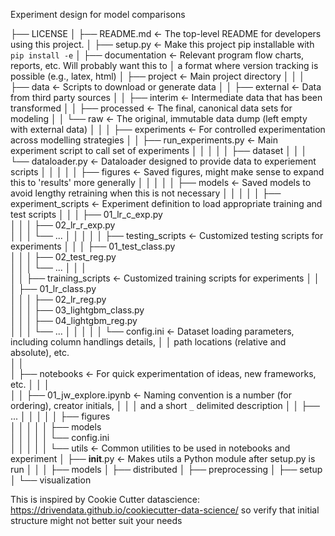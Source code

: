 
Experiment design for model comparisons


├── LICENSE
│
├── README.md                   <- The top-level README for developers using this project.
│
├── setup.py                    <- Make this project pip installable with `pip install -e`
│
├── documentation               <- Relevant program flow charts, reports, etc. Will probably want this to 
│                                  a format where version tracking is possible (e.g., latex, html)
│
├── project                     <- Main project directory
│   │
│   ├── data                    <- Scripts to download or generate data
│   │   ├── external            <- Data from third party sources
│   │   ├── interim             <- Intermediate data that has been transformed
│   │   ├── processed           <- The final, canonical data sets for modeling
│   │   └── raw                 <- The original, immutable data dump (left empty with external data)
│   │
│   ├── experiments             <- For controlled experimentation across modelling strategies 
│   │   ├── run_experiments.py  <- Main experiment script to call set of experiments
│   │   │
│   │   ├── dataset
│   │   │   └── dataloader.py   <- Dataloader designed to provide data to experiement scripts
│   │   │
│   │   ├── figures             <- Saved figures, might make sense to expand this to 'results' more generally
│   │   │
│   │   ├── models              <- Saved models to avoid lengthy retraining when this is not necessary
│   │   │
│   │   ├── experiment_scripts  <- Experiment definition to load appropriate training and test scripts
│   │   │   ├── 01_lr_c_exp.py   
│   │   │   ├── 02_lr_r_exp.py       
│   │   │   └── ...
│   │   │
│   │   ├── testing_scripts     <- Customized testing scripts for experiments
│   │   │   ├── 01_test_class.py   
│   │   │   ├── 02_test_reg.py     
│   │   │   └── ...
│   │   │  
│   │   ├── training_scripts    <- Customized training scripts for experiments
│   │   │   ├── 01_lr_class.py  
│   │   │   ├── 02_lr_reg.py  
│   │   │   ├── 03_lightgbm_class.py  
│   │   │   ├── 04_lightgbm_reg.py  
│   │   │   └── ...
│   │   │ 
│   │   └── config.ini          <- Dataset loading parameters, including column handlings details,
│   │                              path locations (relative and absolute), etc.   
│   │   
│   ├── notebooks               <- For quick experimentation of ideas, new frameworks, etc.
│   │   │                 
│   │   ├── 01_jw_explore.ipynb <- Naming convention is a number (for ordering), creator initials, 
│   │   │                          and a short `_` delimited description
│   │   ├── ...
│   │   │
│   │   ├── figures            
│   │   │
│   │   ├── models              
│   │   │
│   │   └── config.ini            
│   │
│   │
│   └── utils                   <- Common utilities to be used in notebooks and experiment 
│       ├── __init__.py         <- Makes utils a Python module after setup.py is run
│       │
│       ├── models
│       ├── distributed
│       ├── preprocessing
│       ├── setup
│       └── visualization


This is inspired by Cookie Cutter datascience: https://drivendata.github.io/cookiecutter-data-science/ so
verify that initial structure might not better suit your needs